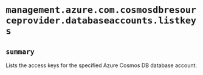 # `management.azure.com.cosmosdbresourceprovider.databaseaccounts.listkeys`

## `summary`
Lists the access keys for the specified Azure Cosmos DB database account.


